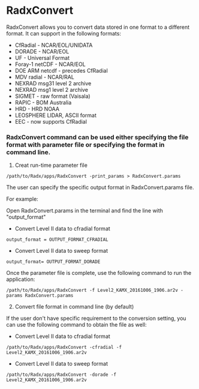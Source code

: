 # RadxConvert

RadxConvert allows you to convert data stored in one format to a different format. It can support in the following formats:
- CfRadial - NCAR/EOL/UNIDATA	
- DORADE - NCAR/EOL	
- UF - Universal Format	
- Foray-1 netCDF - NCAR/EOL	
- DOE ARM netcdf - precedes CfRadial	
- MDV radial - NCAR/RAL	
- NEXRAD msg31 level 2 archive	
- NEXRAD msg1 level 2 archive	
- SIGMET - raw format (Vaisala)	
- RAPIC - BOM Australia	
- HRD - HRD NOAA	
- LEOSPHERE LIDAR, ASCII format	
- EEC - now supports CfRadial	

### RadxConvert command can be used either specifying the file format with parameter file or specifying the format in command line.

1. Creat run-time parameter file 

```terminal
/path/to/Radx/apps/RadxConvert -print_params > RadxConvert.params
```

The user can specify the specific output format in RadxConvert.params file. 

For example:

Open RadxConvert.params in the terminal and find the line with "output_format"

- Convert Level II data to cfradial format

```terminal
output_format = OUTPUT_FORMAT_CFRADIAL
```

- Convert Level II data to sweep format

```terminal
output_format= OUTPUT_FORMAT_DORADE
```

Once the parameter file is complete, use the following command to run the application:

```terminal
/path/to/Radx/apps/RadxConvert -f Level2_KAMX_20161006_1906.ar2v -params RadxConvert.params
```

2. Convert file format in command line (by default)

If the user don't have specific requirement to the conversion setting, you can use the following command to obtain the file as well: 

- Convert Level II data to cfradial format

```terminal
/path/to/Radx/apps/RadxConvert -cfradial -f Level2_KAMX_20161006_1906.ar2v
```

- Convert Level II data to sweep format

```terminal
/path/to/Radx/apps/RadxConvert -dorade -f Level2_KAMX_20161006_1906.ar2v
```


